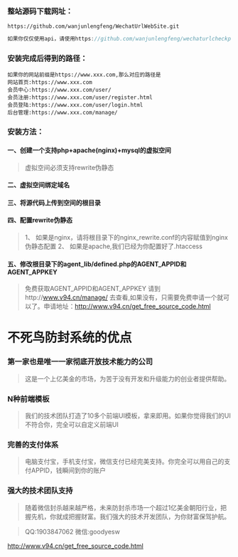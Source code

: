 
### 整站源码下载网址：
`https://github.com/wanjunlengfeng/WechatUrlWebSite.git`

```javascript
如果你仅仅使用api，请使用https://github.com/wanjunlengfeng/wechaturlcheckpreventingblockedapi.git
```

### 安装完成后得到的路径：

    如果你的网站前缀是https://www.xxx.com,那么对应的路径是
    网站首页:https://www.xxx.com
    会员中心:https://www.xxx.com/user/
    会员注册:https://www.xxx.com/user/register.html
    会员登陆:https://www.xxx.com/user/login.html
    后台管理:https://www.xxx.com/manage/

### 安装方法：
#### 一、创建一个支持php+apache(nginx)+mysql的虚拟空间
> 虚拟空间必须支持rewrite伪静态

#### 二、虚拟空间绑定域名
#### 三、将源代码上传到空间的根目录
#### 四、配置rewrite伪静态
> 1、 如果是nginx，请将根目录下的nginx_rewrite.conf的内容赋值到nginx伪静态配置
> 2、 如果是apache,我们已经为你配置好了.htaccess

#### 五、修改根目录下的agent_lib/defined.php的AGENT_APPID和AGENT_APPKEY

> 免费获取AGENT_APPID和AGENT_APPKEY
> 请到http://www.v94.cn/manage/ 去查看,如果没有，只需要免费申请一个就可以了。申请地址：http://www.v94.cn/get_free_source_code.html

# 不死鸟防封系统的优点
### 第一家也是唯一一家彻底开放技术能力的公司

> 这是一个上亿美金的市场，为苦于没有开发和升级能力的创业者提供帮助。

### N种前端模板

> 我们的技术团队打造了10多个前端UI模板，拿来即用。如果你觉得我们的UI不符合你，完全可以自定义前端UI

### 完善的支付体系

> 电脑支付宝，手机支付宝，微信支付已经完美支持。你完全可以用自己的支付APPID，钱瞬间到你的账户

### 强大的技术团队支持

> 随着微信封杀越来越严格，未来防封杀市场一个超过1亿美金朝阳行业，把握先机，你就成把握财富。我们强大的技术开发团队，为你财富保驾护航。

>QQ:1903847062   微信:goodyesw

http://www.v94.cn/get_free_source_code.html
